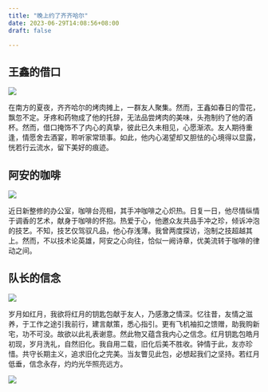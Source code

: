 ```yaml
---
title: "晚上约了齐齐哈尔"
date: 2023-06-29T14:08:56+08:00
draft: false

---
```



## 王鑫的借口

![](/img/wxmed.png)

在南方的夏夜，齐齐哈尔的烤肉摊上，一群友人聚集。然而，王鑫如春日的雪花，飘忽不定。牙疼和药物成了他的托辞，无法品尝烤肉的美味，头孢制约了他的酒杯。然而，借口掩饰不了内心的真挚，彼此已久未相见，心愿渐浓。友人期待重逢，情愿舍去酒宴，聆听家常琐事。如此，他内心渴望却又胆怯的心境得以显露，恍若行云流水，留下美好的痕迹。

## 阿安的咖啡
![](/img/ancoffeeoffice.png)

近日新整修的办公室，咖啡台亮相，其手冲咖啡之心炽热。日复一日，他尽情纵情于调香的艺术，献身于咖啡的怀抱。热爱于心，他邀众友共品手冲之珍，倾诉冲泡的技艺。不知，技艺仅驾驭凡品，他心存浅薄。我曾两度探访，泡制之技超越其上。然而，不以技术论英雄，阿安之心向往，恰似一阙诗章，优美流转于咖啡的律动之间。

## 队长的信念

![](/img/redmoongift.jpeg)

岁月如红月，我欲将红月的钥匙包献于友人，乃感激之情深。忆往昔，友情之滋养，于工作之途引我前行，建言献策，悉心指引。更有飞机袖扣之馈赠，助我购新宅，功不可没。故欲以此礼表谢意。然此物又蕴含我内心之信念。红月钥匙包皓月初现，岁月洗礼，自然旧化。我自用二载，旧化后美不胜收。钟情于此，友亦珍惜。共守长期主义，追求旧化之完美。当友瞥见此包，必想起我们之坚持。若红月低垂，信念永存，灼灼光华照亮远方。

![](/img/shootf.png)